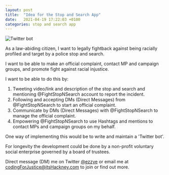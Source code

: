 ```yaml
---
layout: post
title:  "Idea for the Stop and Search App"
date:   2021-04-19 17:22:03 +0100
categories: stop and search app
---
```

![Twitter bot](/assets/images/codingForJusticeIdea.png)

As a law-abiding citizen, I want to legally fightback against being racially profiled and target by a police stop and search.

I want to be able to make an official complaint, contact MP and campaign groups, and promote fight against racial injustice.

I want to be able to do this by:
 1. Tweeting video/link and description of the stop and search and mentioning @FightStopNSearch account to report the incident.
 2. Following and accepting DMs (Direct Messages) from @FightStopNSearch to start an official complaint.
 3. Communicate by DMs (Direct Messages) with @FightStopNSearch to manage the official complaint.
 4. Empowering @FightStopNSearch to use Hashtags and mentions to contact MPs and campaign groups on my behalf.

One way of implementing this would be to write and maintain a 'Twitter bot'.

For longevity the development could be done by a non-profit voluntary social enterprise governed by a board of trustees.

Direct message (DM) me on Twitter [@ezzye](https://twitter.com/ezzye) or email me at [codingForJustice@itsHackney.com](codingForJustice@itsHackney.com) to join or find out more.

